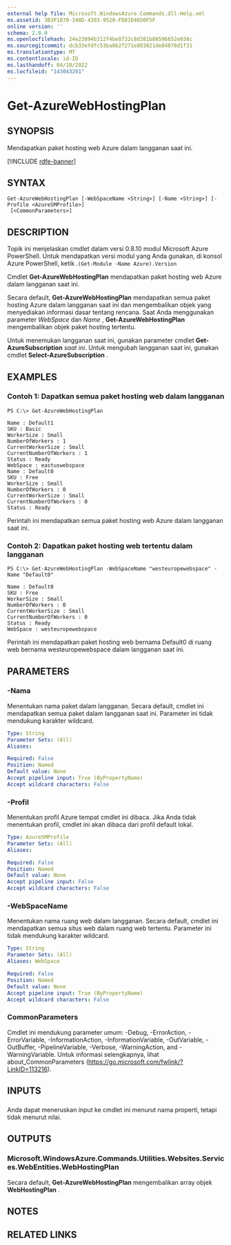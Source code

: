 ```yaml
---
external help file: Microsoft.WindowsAzure.Commands.dll-Help.xml
ms.assetid: 3B3F1870-348D-4303-9520-FD81D4650F5F
online version: ''
schema: 2.0.0
ms.openlocfilehash: 24e23894b312f4be8732c8d381b88596652e038c
ms.sourcegitcommit: dcb33efdfc53ba0b2f271e883021de84878d1f31
ms.translationtype: MT
ms.contentlocale: id-ID
ms.lasthandoff: 04/18/2022
ms.locfileid: "143043281"
---
```

# Get-AzureWebHostingPlan

## SYNOPSIS
Mendapatkan paket hosting web Azure dalam langganan saat ini.

[!INCLUDE [rdfe-banner](../../includes/rdfe-banner.md)]

## SYNTAX

```
Get-AzureWebHostingPlan [-WebSpaceName <String>] [-Name <String>] [-Profile <AzureSMProfile>]
 [<CommonParameters>]
```

## DESCRIPTION
Topik ini menjelaskan cmdlet dalam versi 0.8.10 modul Microsoft Azure PowerShell.
Untuk mendapatkan versi modul yang Anda gunakan, di konsol Azure PowerShell, ketik .`(Get-Module -Name Azure).Version`

Cmdlet **Get-AzureWebHostingPlan** mendapatkan paket hosting web Azure dalam langganan saat ini.

Secara default, **Get-AzureWebHostingPlan** mendapatkan semua paket hosting Azure dalam langganan saat ini dan mengembalikan objek yang menyediakan informasi dasar tentang rencana.
Saat Anda menggunakan parameter *WebSpace* dan *Name* , **Get-AzureWebHostingPlan** mengembalikan objek paket hosting tertentu.

Untuk menemukan langganan saat ini, gunakan parameter cmdlet **Get-AzureSubscription** *saat ini*.
Untuk mengubah langganan saat ini, gunakan cmdlet **Select-AzureSubscription** .

## EXAMPLES

### Contoh 1: Dapatkan semua paket hosting web dalam langganan
```
PS C:\> Get-AzureWebHostingPlan 

Name : Default1 
SKU : Basic 
WorkerSize : Small 
NumberOfWorkers : 1 
CurrentWorkerSize : Small 
CurrentNumberOfWorkers : 1 
Status : Ready 
WebSpace : eastuswebspace 
Name : Default0 
SKU : Free 
WorkerSize : Small 
NumberOfWorkers : 0 
CurrentWorkerSize : Small 
CurrentNumberOfWorkers : 0 
Status : Ready
```

Perintah ini mendapatkan semua paket hosting web Azure dalam langganan saat ini.

### Contoh 2: Dapatkan paket hosting web tertentu dalam langganan
```
PS C:\> Get-AzureWebHostingPlan -WebSpaceName "westeuropewebspace" -Name "Default0" 

Name : Default0 
SKU : Free 
WorkerSize : Small 
NumberOfWorkers : 0 
CurrentWorkerSize : Small 
CurrentNumberOfWorkers : 0 
Status : Ready 
WebSpace : westeuropewebspace
```

Perintah ini mendapatkan paket hosting web bernama Default0 di ruang web bernama westeuropewebspace dalam langganan saat ini.

## PARAMETERS

### -Nama
Menentukan nama paket dalam langganan.
Secara default, cmdlet ini mendapatkan semua paket dalam langganan saat ini.
Parameter ini tidak mendukung karakter wildcard.

```yaml
Type: String
Parameter Sets: (All)
Aliases: 

Required: False
Position: Named
Default value: None
Accept pipeline input: True (ByPropertyName)
Accept wildcard characters: False
```

### -Profil
Menentukan profil Azure tempat cmdlet ini dibaca.
Jika Anda tidak menentukan profil, cmdlet ini akan dibaca dari profil default lokal.

```yaml
Type: AzureSMProfile
Parameter Sets: (All)
Aliases: 

Required: False
Position: Named
Default value: None
Accept pipeline input: False
Accept wildcard characters: False
```

### -WebSpaceName
Menentukan nama ruang web dalam langganan.
Secara default, cmdlet ini mendapatkan semua situs web dalam ruang web tertentu.
Parameter ini tidak mendukung karakter wildcard.

```yaml
Type: String
Parameter Sets: (All)
Aliases: WebSpace

Required: False
Position: Named
Default value: None
Accept pipeline input: True (ByPropertyName)
Accept wildcard characters: False
```

### CommonParameters
Cmdlet ini mendukung parameter umum: -Debug, -ErrorAction, -ErrorVariable, -InformationAction, -InformationVariable, -OutVariable, -OutBuffer, -PipelineVariable, -Verbose, -WarningAction, and -WarningVariable. Untuk informasi selengkapnya, lihat about_CommonParameters (https://go.microsoft.com/fwlink/?LinkID=113216).

## INPUTS

###  
Anda dapat meneruskan input ke cmdlet ini menurut nama properti, tetapi tidak menurut nilai.

## OUTPUTS

### Microsoft.WindowsAzure.Commands.Utilities.Websites.Services.WebEntities.WebHostingPlan
Secara default, **Get-AzureWebHostingPlan** mengembalikan array objek **WebHostingPlan** .

## NOTES

## RELATED LINKS


